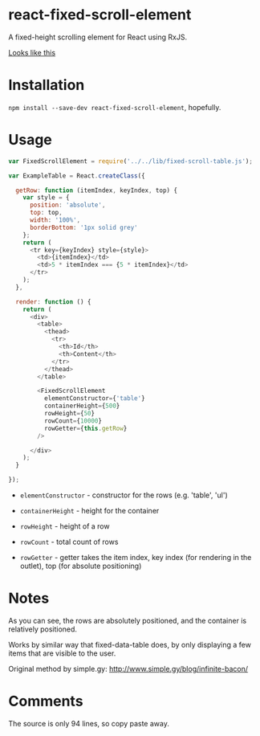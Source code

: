 # react-fixed-scroll-element

A fixed-height scrolling element for React using RxJS.

[Looks like this](https://s3.amazonaws.com/f.cl.ly/items/2y0m2k2I2F0l0K1H0V0q/Image%202015-05-05%20at%204.05.12%20PM.png)

# Installation

`npm install --save-dev react-fixed-scroll-element`, hopefully.

# Usage

```js
var FixedScrollElement = require('../../lib/fixed-scroll-table.js');

var ExampleTable = React.createClass({

  getRow: function (itemIndex, keyIndex, top) {
    var style = {
      position: 'absolute',
      top: top,
      width: '100%',
      borderBottom: '1px solid grey'
    };
    return (
      <tr key={keyIndex} style={style}>
        <td>{itemIndex}</td>
        <td>5 * itemIndex === {5 * itemIndex}</td>
      </tr>
    );
  },

  render: function () {
    return (
      <div>
        <table>
          <thead>
            <tr>
              <th>Id</th>
              <th>Content</th>
            </tr>
          </thead>
        </table>

        <FixedScrollElement
          elementConstructor={'table'}
          containerHeight={500}
          rowHeight={50}
          rowCount={10000}
          rowGetter={this.getRow}
        />

      </div>
    );
  }

});
```

* `elementConstructor` - constructor for the rows (e.g. 'table', 'ul')

* `containerHeight` - height for the container

* `rowHeight` - height of a row

* `rowCount` - total count of rows

* `rowGetter` - getter takes the item index, key index (for rendering in the outlet), top (for absolute positioning)

# Notes

As you can see, the rows are absolutely positioned, and the container is relatively positioned.

Works by similar way that fixed-data-table does, by only displaying a few items that are visible to the user.

Original method by simple.gy: http://www.simple.gy/blog/infinite-bacon/

# Comments

The source is only 94 lines, so copy paste away.
